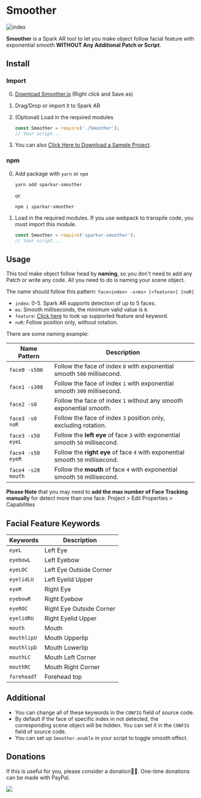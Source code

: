 # Smoother

![index](https://github.com/pofulu/sparkar-smoother/blob/master/README.assets/index.gif?raw=true)

**Smoother** is a Spark AR tool to let you make object follow facial feature with exponential smooth **WITHOUT Any Additional Patch or Script**.



## Install

### Import

0. [Download Smoother.js](https://raw.githubusercontent.com/pofulu/sparkar-smoother/master/SmootherDemo/scripts/Smoother.js) (Right click and Save as)

2. Drag/Drop or import it to Spark AR

3. (Optional) Load in the required modules

    ```javascript
    const Smoother = require('./Smoother');
    // Your script...
    ```

4. You can also [Click Here to Download a Sample Project](https://yehonal.github.io/DownGit/#home?url=https://github.com/pofulu/sparkar-smoother/tree/master/SmootherDemo).

### npm

0. Add package with `yarn` or `npm`

    ```shell
    yarn add sparkar-smoother
    ```

    or

    ```shell
    npm i sparkar-smoother
    ```

1. Load in the required modules. If you use webpack to transpile code, you must import this module.

    ```javascript
    const Smoother = require('sparkar-smoother');
    // Your script...
    ```



## Usage 

This tool make object follow head by **naming**, so you don't need to add any Patch or write any code. All you need to do is naming your scene object.

The name should follow this pattern: `face<index> -s<ms> [<feature>] [noR]`

- `index`: 0-5. Spark AR supports detection of up to 5 faces.
- `ms`: Smooth milliseconds, the minimum valid value is `0`.
- `feature`:  [Click here](#facial-feature-keywords) to look up supported feature and keyword.
- `noR`: Follow position only, without rotation.

There are some naming example:

| Name Pattern       | Description                                                  |
| ------------------ | ------------------------------------------------------------ |
| `face0 -s500`      | Follow the face of index `0` with exponential smooth `500` millisecond. |
| `face1 -s300`      | Follow the face of index `1` with exponential smooth `300` millisecond. |
| `face2 -s0`        | Follow the face of index `1` without any smooth exponential smooth. |
| `face3 -s0 noR`    | Follow the face of index `3` position only, excluding rotation. |
| `face3 -s50 eyeL`  | Follow the **left eye** of face `3` with exponential smooth `50` millisecond. |
| `face4 -s50 eyeR`  | Follow the **right eye** of face `4` with exponential smooth `50` millisecond. |
| `face4 -s20 mouth` | Follow the **mouth** of face `4` with exponential smooth `50` millisecond. |

**Please Note** that you may need to **add the max number of Face Tracking manually** for detect more than one face: Project > Edit Properties > Capabilities



## Facial Feature Keywords

| Keywords    | Description              |
| ----------- | ------------------------ |
| `eyeL`      | Left Eye                 |
| `eyebowL`   | Left Eyebow              |
| `eyeLOC`    | Left Eye Outside Corner  |
| `eyelidLU`  | Left Eyelid Upper        |
| `eyeR`      | Right Eye                |
| `eyebowR`   | Right Eyebow             |
| `eyeROC`    | Right Eye Outside Corner |
| `eyelidRU`  | Right Eyelid Upper       |
| `mouth`     | Mouth                    |
| `mouthlipU` | Mouth Upperlip           |
| `mouthlipD` | Mouth Lowerlip           |
| `mouthLC`   | Mouth Left Corner        |
| `mouthRC`   | Mouth Right Corner       |
| `foreheadT` | Forehead top             |



## Additional

- You can change all of these keywords in the `CONFIG` field of source code.
- By default if the face of specific index in not detected, the corresponding scene object will be hidden. You can set it in the `CONFIG` field of source code.
- You can set up `Smoother.enable` in your script to toggle smooth effect.

## Donations
If this is useful for you, please consider a donation🙏🏼. One-time donations can be made with PayPal.

[![](https://www.paypalobjects.com/en_US/i/btn/btn_donateCC_LG.gif)](https://www.paypal.com/cgi-bin/webscr?cmd=_s-xclick&hosted_button_id=HW99ESSALJZ36)
